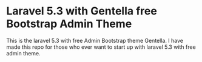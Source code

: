 # Laravel 5.3 with Gentella free Bootstrap Admin Theme


This is the laravel 5.3 with free Admin Bootstrap theme Gentella. I have made this repo for those who ever want to start up with laravel 5.3 with free admin theme.



